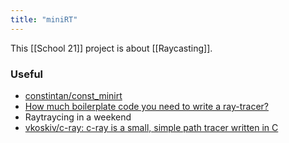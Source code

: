 ```yaml
---
title: "miniRT"
---
```


This [[School 21]] project is about [[Raycasting]].

### Useful
- [constintan/const_minirt](https://github.com/constintan/const_minirt)
- [How much boilerplate code you need to write a ray-tracer?](https://sergeyreznik.github.io/rtcode/index.html)
- Raytraycing in a weekend
- [vkoskiv/c-ray: c-ray is a small, simple path tracer written in C](https://github.com/vkoskiv/c-ray)
